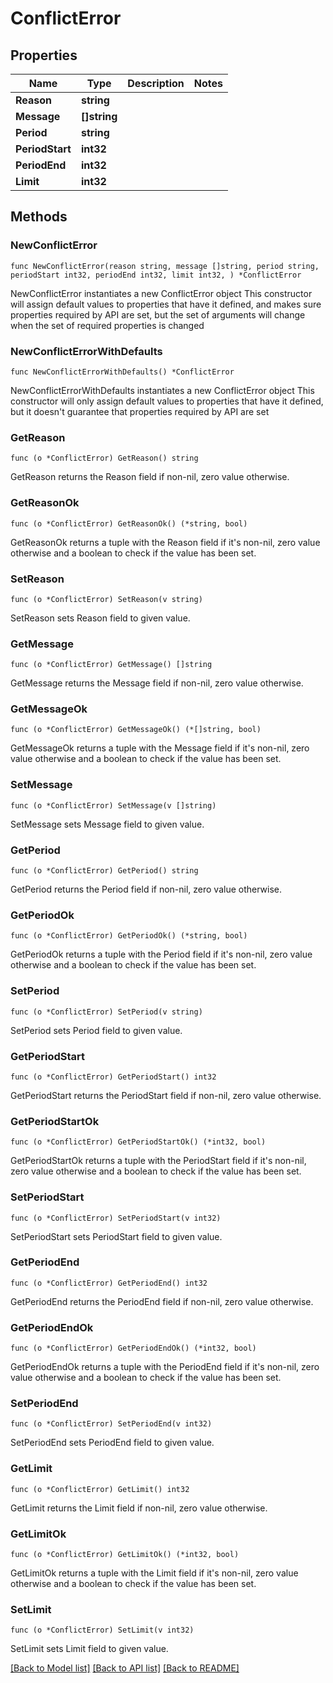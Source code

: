 # ConflictError

## Properties

Name | Type | Description | Notes
------------ | ------------- | ------------- | -------------
**Reason** | **string** |  | 
**Message** | **[]string** |  | 
**Period** | **string** |  | 
**PeriodStart** | **int32** |  | 
**PeriodEnd** | **int32** |  | 
**Limit** | **int32** |  | 

## Methods

### NewConflictError

`func NewConflictError(reason string, message []string, period string, periodStart int32, periodEnd int32, limit int32, ) *ConflictError`

NewConflictError instantiates a new ConflictError object
This constructor will assign default values to properties that have it defined,
and makes sure properties required by API are set, but the set of arguments
will change when the set of required properties is changed

### NewConflictErrorWithDefaults

`func NewConflictErrorWithDefaults() *ConflictError`

NewConflictErrorWithDefaults instantiates a new ConflictError object
This constructor will only assign default values to properties that have it defined,
but it doesn't guarantee that properties required by API are set

### GetReason

`func (o *ConflictError) GetReason() string`

GetReason returns the Reason field if non-nil, zero value otherwise.

### GetReasonOk

`func (o *ConflictError) GetReasonOk() (*string, bool)`

GetReasonOk returns a tuple with the Reason field if it's non-nil, zero value otherwise
and a boolean to check if the value has been set.

### SetReason

`func (o *ConflictError) SetReason(v string)`

SetReason sets Reason field to given value.


### GetMessage

`func (o *ConflictError) GetMessage() []string`

GetMessage returns the Message field if non-nil, zero value otherwise.

### GetMessageOk

`func (o *ConflictError) GetMessageOk() (*[]string, bool)`

GetMessageOk returns a tuple with the Message field if it's non-nil, zero value otherwise
and a boolean to check if the value has been set.

### SetMessage

`func (o *ConflictError) SetMessage(v []string)`

SetMessage sets Message field to given value.


### GetPeriod

`func (o *ConflictError) GetPeriod() string`

GetPeriod returns the Period field if non-nil, zero value otherwise.

### GetPeriodOk

`func (o *ConflictError) GetPeriodOk() (*string, bool)`

GetPeriodOk returns a tuple with the Period field if it's non-nil, zero value otherwise
and a boolean to check if the value has been set.

### SetPeriod

`func (o *ConflictError) SetPeriod(v string)`

SetPeriod sets Period field to given value.


### GetPeriodStart

`func (o *ConflictError) GetPeriodStart() int32`

GetPeriodStart returns the PeriodStart field if non-nil, zero value otherwise.

### GetPeriodStartOk

`func (o *ConflictError) GetPeriodStartOk() (*int32, bool)`

GetPeriodStartOk returns a tuple with the PeriodStart field if it's non-nil, zero value otherwise
and a boolean to check if the value has been set.

### SetPeriodStart

`func (o *ConflictError) SetPeriodStart(v int32)`

SetPeriodStart sets PeriodStart field to given value.


### GetPeriodEnd

`func (o *ConflictError) GetPeriodEnd() int32`

GetPeriodEnd returns the PeriodEnd field if non-nil, zero value otherwise.

### GetPeriodEndOk

`func (o *ConflictError) GetPeriodEndOk() (*int32, bool)`

GetPeriodEndOk returns a tuple with the PeriodEnd field if it's non-nil, zero value otherwise
and a boolean to check if the value has been set.

### SetPeriodEnd

`func (o *ConflictError) SetPeriodEnd(v int32)`

SetPeriodEnd sets PeriodEnd field to given value.


### GetLimit

`func (o *ConflictError) GetLimit() int32`

GetLimit returns the Limit field if non-nil, zero value otherwise.

### GetLimitOk

`func (o *ConflictError) GetLimitOk() (*int32, bool)`

GetLimitOk returns a tuple with the Limit field if it's non-nil, zero value otherwise
and a boolean to check if the value has been set.

### SetLimit

`func (o *ConflictError) SetLimit(v int32)`

SetLimit sets Limit field to given value.



[[Back to Model list]](../README.md#documentation-for-models) [[Back to API list]](../README.md#documentation-for-api-endpoints) [[Back to README]](../README.md)


